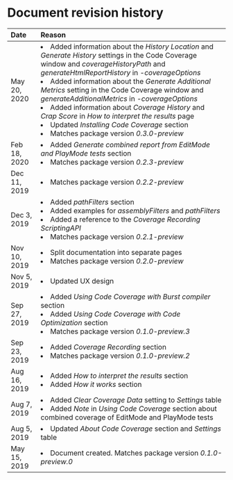 # Document revision history

|Date|Reason|
|:---|:---|
|May 20, 2020|<li>Added information about the *History Location* and *Generate History* settings in the Code Coverage window and *coverageHistoryPath* and *generateHtmlReportHistory* in *-coverageOptions*<li>Added information about the *Generate Additional Metrics* setting in the Code Coverage window and *generateAdditionalMetrics* in *-coverageOptions*<li>Added information about *Coverage History* and *Crap Score* in *How to interpret the results* page<li>Updated *Installing Code Coverage* section<li>Matches package version *0.3.0-preview*|
|Feb 18, 2020|<li>Added *Generate combined report from EditMode and PlayMode tests* section<li>Matches package version *0.2.3-preview*|
|Dec 11, 2019|<li>Matches package version *0.2.2-preview*|
|Dec 3, 2019|<li>Added *pathFilters* section<li>Added examples for *assemblyFilters* and *pathFilters*<li>Added a reference to the *Coverage Recording ScriptingAPI*<li>Matches package version *0.2.1-preview*|
|Nov 10, 2019|<li>Split documentation into separate pages<li>Matches package version *0.2.0-preview*|
|Nov 5, 2019|<li>Updated UX design|
|Sep 27, 2019|<li>Added *Using Code Coverage with Burst compiler* section<li>Added *Using Code Coverage with Code Optimization* section<li>Matches package version *0.1.0-preview.3*|
|Sep 23, 2019|<li>Added *Coverage Recording* section<li>Matches package version *0.1.0-preview.2*|
|Aug 16, 2019|<li>Added *How to interpret the results* section<li>Added *How it works* section|
|Aug 7, 2019|<li>Added *Clear Coverage Data* setting to *Settings* table<li>Added *Note* in *Using Code Coverage* section about combined coverage of EditMode and PlayMode tests|
|Aug 5, 2019|<li>Updated *About Code Coverage* section and *Settings* table|
|May 15, 2019|<li>Document created. Matches package version *0.1.0-preview.0*|
